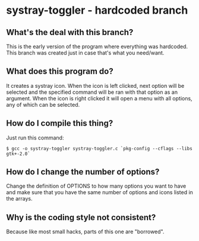 # systray-toggler - hardcoded branch

## What's the deal with this branch?
This is the early version of the program where everything was hardcoded.
This branch was created just in case that's what you need/want.

## What does this program do?
It creates a systray icon. When the icon is left clicked, next option
will be selected and the specified command will be ran with that option
as an argument. When the icon is right clicked it will open a menu with
all options, any of which can be selected.

## How do I compile this thing?
Just run this command:

    $ gcc -o systray-toggler systray-toggler.c `pkg-config --cflags --libs gtk+-2.0`

## How do I change the number of options?
Change the definition of OPTIONS to how many options you want to have
and make sure that you have the same number of options and icons listed
in the arrays.

## Why is the coding style not consistent?
Because like most small hacks, parts of this one are "borrowed".
